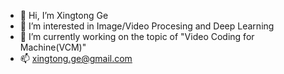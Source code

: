 - 👋 Hi, I’m Xingtong Ge
- 👀 I’m interested in Image/Video Procesing and Deep Learning
- 🌱 I’m currently working on the topic of "Video Coding for Machine(VCM)"
- 📫 xingtong.ge@gmail.com

<!---
XingtongGe/XingtongGe is a ✨ special ✨ repository because its `README.md` (this file) appears on your GitHub profile.
You can click the Preview link to take a look at your changes.
--->
